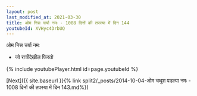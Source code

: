 ```yaml
---
layout: post
last_modified_at: 2021-03-30
title: ओम निस चर्या नमः - 1008 दिनों की तपस्या में दिन 144
youtubeId: XVHyc4DrbUQ
---
```

 
 
 ओम निस चर्या नमः  
 
 -  जो रात्रीदेखील फिरतो 
 
  
 
  
 
 
 
 
 
 


{% include youtubePlayer.html id=page.youtubeId %}
 
[Next]({{ site.baseurl }}{% link  split2/_posts/2014-10-04-ओम चथुश पडल्या नमः - 1008 दिनों की तपस्या में दिन 143.md%})
 
